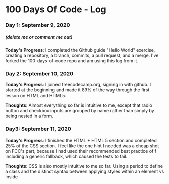# 100 Days Of Code - Log

### Day 1: September 9, 2020
##### (delete me or comment me out)

**Today's Progress**: I completed the Github guide "Hello World" exercise, creating a repository, a branch, commits, a pull request, and a merge. I've forked the 100-days-of-code repo and am using this log from it.

### Day 2: September 10, 2020

**Today's Progress**: I joined freecodecamp.org, signing in with github. I started at the beginning and made it 89% of the way through the first lesson on HTML and HTML5.

**Thoughts**: Almost everything so far is intuitive to me, except that radio button and checkbox inputs are grouped by name rather than simply by being nested in a form.

### Day3: September 11, 2020
**Today's Progress**: I finished the HTML + HTML 5 section and completed 25% of the CSS section. I feel like the one hint I needed was a cheap shot on FCC's part, because I had used their recommended best practice of f including a generic fallback, which caused the tests to fail.

**Thoughts**: CSS is also mostly intuitive to me so far. Using a period to define a class and the distinct syntax between applying styles within an element vs inside <style> tags will take some remembering.

**Link(s) to work**
1. [Here's where I left off](https://www.freecodecamp.org/learn/responsive-web-design/basic-css/make-circular-images-with-a-border-radius)

### Day 4: September 15, 2020
**Today's Progress**: I completed 89% of the Basic CSS section. I skipped yesterday to deal with the leaking washing machine.

**Thoughts** It was nice to have remembered most of what I had learned after three days off. I expect this to help me understand the CSS of SevenFifty pages well enough to solve Appcues problems.

**Link(s) to work**
1. [Here's where I left off](https://www.freecodecamp.org/learn/responsive-web-design/basic-css/attach-a-fallback-value-to-a-css-variable)

### Day 5: September 16, 2020
**Today's Progeress**: I completed the Basic CSS section and got through ~25% of the Applied Visual Design section. I just learned how to increase line height, which made me wonder whether I can now edit Hubspot email templates to be less ugly.

**Thoughts**: I think I'm getting a good practical understanding of how to use HTML and CSS, but some of the written descriptions are still a little confusing to me. I'm not completely certain, for instance, what a "selector" is. Another term popped up out of the blue that sounded important but that I didn't understand. On the other hand, while I had supposed that CSS "cascades" in the sense that on sheet cascades over the entire site, it sounds like it's the style that cascades from the top of the sheet down, such that the style applied closest to the bottom applies. I should check on that. I'm also excited to be learning (I think) markdown but updating this log!

**Link(s) to work**
1. [Here's where I left off](https://www.freecodecamp.org/learn/responsive-web-design/applied-visual-design/adjust-the-hover-state-of-an-anchor-tag)
***

### Day 6: September 17, 2020
**Today's Progress**: I made it through ~70% of the Applied Visual Design section. Today's exercises were mostly about color theory, which was very interesting. Some exercises were about position, which I can't say I'm completely clear about yet.

**Thoughts**: I was reminded about some things I had learned before, like the specifics of how color hexcodes work. But I also learned a lot about the relationship beteween RGB, CYM, and tertiary colors, about tint, tone, lightness, darkness, and saturation.

**Link(s) to work**
1. [Here's where I left off](https://www.freecodecamp.org/learn/responsive-web-design/applied-visual-design/use-the-css-transform-property-skewx-to-skew-an-element-along-the-x-axis)
***

***

### Day 9: September 23, 2020
**Today's Progress**: I made it over 50% through the Applied Accessibility section. 

**Thoughts**: I tried to work on the couch in the living room today, and it was too distracting.

**Link(s) to work**
1. [Here's where I left off](https://www.freecodecamp.org/learn/responsive-web-design/applied-accessibility/wrap-radio-buttons-in-a-fieldset-element-for-better-accessibility)

***

### Day 10: September 24, 2020
**Today's Progress**: I didn't make it much farther through the Applied Accessibility section today, but I'm back into CSS. I learned how to move elements off the visible page for screen readers to read.

**Thoughts**: I tried to work on the couch in the living room again today, and I was distracted by Simone coming into the kitchen. Finding the right time to do this is going to be tough.

**Link(s) to work**
1. [Here's where I left off](https://www.freecodecamp.org/learn/responsive-web-design/applied-accessibility/improve-readability-with-high-contrast-text)

***

### Day 11: September 25, 2020
**Today's Progress**: I completed the Applies Accessibility section. I learned about visual contrast, colorblindness, using keys to navigate and setting the tab index.

**Thoughts**: I was excited to see how easy it would be to set keyboard shortcuts for SevenFifty. I've already forgotten the function that does it -- I'm not sure "function" is even the right name for this part of HTML -- but I assume I'll recognize and remember it and all the other terms I've forgotten when I start to see and use it.

**Link(s) to work**
1. [Here's where I left off](https://www.freecodecamp.org/learn/responsive-web-design/responsive-web-design-principles)

***

### Day 12: October 5, 2020
**Today's Progress**: I completed the Responsive Web Design section and began the Felxbox section.

**Thoughts**: It was a little hard to come back to this after over a week, and I had to use a hint to remind me of basic CSS on the first challenge. The Responsive Web Design section made sense to me, but at this point I don't understand how "display: flex;" works. I think 30 minutes each day will be much easire to stick with than an hour each day and that it will be exactly half as good. I think it's likely that in the long run my frequency will double and that my volume will catch up soon and then overtake what I'd accomplish in an hour a day.

**Link(s) to work**
1. [Here's where I left off](https://www.freecodecamp.org/learn/responsive-web-design/css-flexbox/use-the-flex-direction-property-to-make-a-row)
